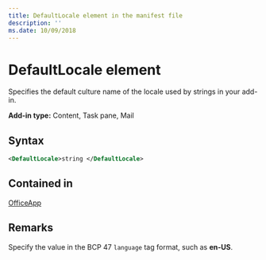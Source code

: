 ```yaml
---
title: DefaultLocale element in the manifest file
description: ''
ms.date: 10/09/2018
---
```


# DefaultLocale element

Specifies the default culture name of the locale used by strings in your add-in.

**Add-in type:** Content, Task pane, Mail

## Syntax

```XML
<DefaultLocale>string </DefaultLocale>
```

## Contained in

[OfficeApp](officeapp.md)

## Remarks

Specify the value in the BCP 47  `language` tag format, such as **en-US**.


